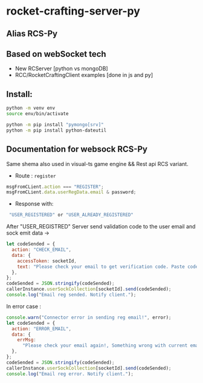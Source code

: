 # rocket-crafting-server-py

## Alias RCS-Py

## Based on webSocket tech

- New RCServer [python vs mongoDB]
- RCC/RocketCraftingClient examples [done in js and py]

## Install:

```bash
python -m venv env
source env/bin/activate

python -m pip install "pymongo[srv]"
python -m pip install python-dateutil
```

## Documentation for websock RCS-Py

Same shema also used in visual-ts game engine && Rest api RCS variant.

- Route : `register`

```js
msgFromCLient.action === "REGISTER";
msgFromCLient.data.userRegData.email & password;
```

- Response with:

```js
 "USER_REGISTERED" or "USER_ALREADY_REGISTERED"
```

After "USER_REGISTRED" Server send validation code to the user email and sock emit data ->

```js
let codeSended = {
  action: "CHECK_EMAIL",
  data: {
    accessToken: socketId,
    text: "Please check your email to get verification code. Paste code here :",
  },
};
codeSended = JSON.stringify(codeSended);
callerInstance.userSockCollection[socketId].send(codeSended);
console.log("Email reg sended. Notify client.");
```

In error case :

```js
console.warn("Connector error in sending reg email!", error);
let codeSended = {
  action: "ERROR_EMAIL",
  data: {
    errMsg:
      "Please check your email again!, Something wrong with current email!",
  },
};
codeSended = JSON.stringify(codeSended);
callerInstance.userSockCollection[socketId].send(codeSended);
console.log("Email reg error. Notify client.");
```
